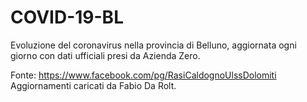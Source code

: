 # COVID-19-BL
Evoluzione del coronavirus nella provincia di Belluno, aggiornata ogni giorno con dati ufficiali presi da Azienda Zero.  

Fonte: https://www.facebook.com/pg/RasiCaldognoUlssDolomiti Aggiornamenti caricati da Fabio Da Rolt.
